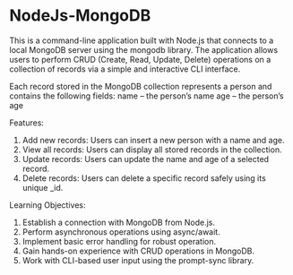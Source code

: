 # NodeJs-MongoDB
This is a command-line application built with Node.js that connects to a local MongoDB server using the mongodb library. The application allows users to perform CRUD (Create, Read, Update, Delete) operations on a collection of records via a simple and interactive CLI interface.

Each record stored in the MongoDB collection represents a person and contains the following fields:
name – the person’s name
age – the person’s age

Features:
1. Add new records: Users can insert a new person with a name and age.
2. View all records: Users can display all stored records in the collection.
3. Update records: Users can update the name and age of a selected record.
4. Delete records: Users can delete a specific record safely using its unique _id.

Learning Objectives:
1. Establish a connection with MongoDB from Node.js.
2. Perform asynchronous operations using async/await.
3. Implement basic error handling for robust operation.
4. Gain hands-on experience with CRUD operations in MongoDB.
5. Work with CLI-based user input using the prompt-sync library.
